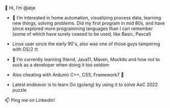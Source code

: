 👋 Hi, I’m @atje
- 👀 I’m interested in home automation, visualizing process data, learning new things, solving problems. Did my first program in mid 80s, and have since explored more programming languages than I can remember (some of which have surely ceased to be used, like Basic, Pascal)
- Linux user since the early 90's, also was one of those guys tampering with OS/2 🤓

- 🌱 I’m currently learning Xtend, Java11, Maven, Mockito and how not to suck as a developer when doing it too seldom
- Also cheating with Ardunio C++, CSS, Framework7 💞️ 
- Latest endeavor is to learn Go (golang) by using it to solve AoC 2022 puzzle

📫 Ping me on LinkedIn! 

<!---
atje/atje is a ✨ special ✨ repository because its `README.md` (this file) appears on your GitHub profile.
You can click the Preview link to take a look at your changes.
--->
